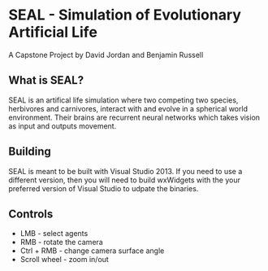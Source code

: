 # SEAL - Simulation of Evolutionary Artificial Life
A Capstone Project by David Jordan and Benjamin Russell


## What is SEAL?

SEAL is an artifical life simulation where two competing two species, herbivores and carnivores, interact with and evolve in a spherical world environment. Their brains are recurrent neural networks which takes vision as input and outputs movement.


## Building

SEAL is meant to be built with Visual Studio 2013. If you need to use a different version, then you will need to build wxWidgets with the your preferred version of Visual Studio to udpate the binaries.


## Controls

- LMB - select agents
- RMB - rotate the camera
- Ctrl + RMB - change camera surface angle
- Scroll wheel - zoom in/out

